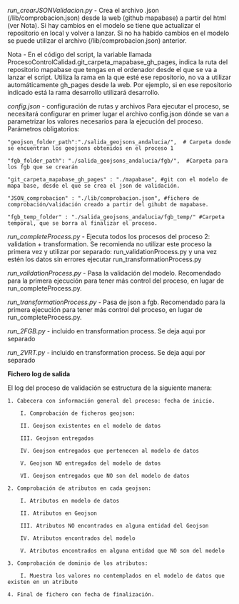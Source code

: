 
*run_crearJSONValidacion.py* -  Crea el archivo .json (/lib/comprobacion.json) desde la web (github mapabase) a partir del html (ver Nota). Si hay cambios en el modelo se tiene que actualizar el repositorio en local y volver a lanzar. Si no ha habido cambios en el modelo se puede utilizar el archivo (/lib/comprobacion.json) anterior.

Nota - En el código del script, la variable llamada ProcesoControlCalidad.git_carpeta_mapabase_gh_pages, indica la ruta del repositorio mapabase que tengas en el ordenador desde el que se va a lanzar el script. Utiliza la rama en la que esté ese repositorio, no va a utilizar automáticamente gh_pages desde la web. Por ejemplo, si en ese repositorio indicado está la rama desarrollo utilizará desarrollo.

*config.json* - configuración de rutas y archivos
Para ejecutar el proceso, se necesitará configurar en primer lugar el archivo config.json dónde se van a parametrizar los valores necesarios para la ejecución del proceso. Parámetros obligatorios:


    "geojson_folder_path":"./salida_geojsons_andalucia/",  # Carpeta donde se encuentran los geojsons obtenidos en el proceso 1
    
    "fgb_folder_path": "./salida_geojsons_andalucia/fgb/",  #Carpeta para los fgb que se crearán
    
    "git_carpeta_mapabase_gh_pages" : "./mapabase", #git con el modelo de mapa base, desde el que se crea el json de validación.
    
    "JSON_comprobacion" : "./lib/comprobacion.json", #fichero de comprobación/validación creado a partir del gihubt de mapabase.    
    
    "fgb_temp_folder" : "./salida_geojsons_andalucia/fgb_temp/" #Carpeta temporal, que se borra al finalizar el proceso.
    

*run_completeProcess.py* - Ejecuta todos los procesos del proceso 2: validation + transformation. Se recomienda no utilizar este proceso la primera vez y utilizar por separado: run_validationProcess.py y una vez estén los datos sin errores ejecutar run_transformationProcess.py

*run_validationProcess.py* -  Pasa la validación del modelo. Recomendado para la primera ejecución para tener más control del proceso, en lugar de run_completeProcess.py.

*run_transformationProcess.py* - Pasa de json a fgb. Recomendado para la primera ejecución para tener más control del proceso, en lugar de run_completeProcess.py.

*run_2FGB.py* - incluido en transformation process. Se deja aqui por separado

*run_2VRT.py* - incluido en transformation process.  Se deja aqui por separado


**Fichero log de salida**

El log del proceso de validación se estructura de la siguiente manera:

    
    1. Cabecera con información general del proceso: fecha de inicio.
    
        I. Comprobación de ficheros geojson:
        
        II. Geojson existentes en el modelo de datos
        
        III. Geojson entregados
        
        IV. Geojson entregados que pertenecen al modelo de datos
        
        V. Geojson NO entregados del modelo de datos
        
        VI. Geojson entregados que NO son del modelo de datos
        
    2. Comprobación de atributos en cada geojson:
    
        I. Atributos en modelo de datos
        
        II. Atributos en Geojson
        
        III. Atributos NO encontrados en alguna entidad del Geojson
        
        IV. Atributos encontrados del modelo
        
        V. Atributos encontrados en alguna entidad que NO son del modelo
        
    3. Comprobación de dominio de los atributos:
    
        I. Muestra los valores no contemplados en el modelo de datos que existen en un atributo
        
    4. Final de fichero con fecha de finalización.
    


